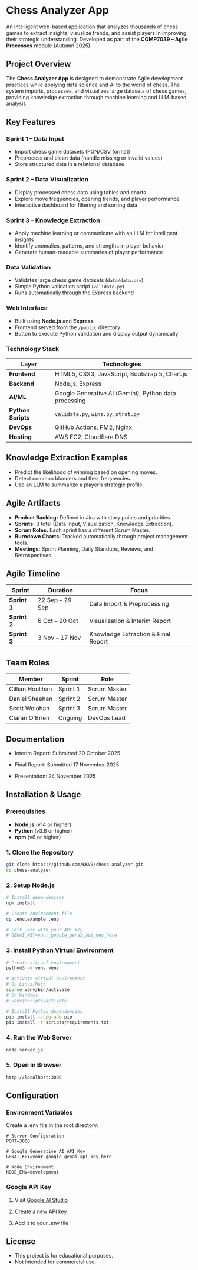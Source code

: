 #  Chess Analyzer App

An intelligent web-based application that analyzes thousands of chess games to extract insights, visualize trends, and assist players in improving their strategic understanding.
Developed as part of the **COMP7039 – Agile Processes** module (Autumn 2025).

##  Project Overview

The **Chess Analyzer App** is designed to demonstrate Agile development practices while applying data science and AI to the world of chess.
The system imports, processes, and visualizes large datasets of chess games, providing knowledge extraction through machine learning and LLM-based analysis.

##  Key Features

### **Sprint 1 – Data Input**
- Import chess game datasets (PGN/CSV format)
- Preprocess and clean data (handle missing or invalid values)
- Store structured data in a relational database

### **Sprint 2 – Data Visualization**
- Display processed chess data using tables and charts
- Explore move frequencies, opening trends, and player performance
- Interactive dashboard for filtering and sorting data

### **Sprint 3 – Knowledge Extraction**
- Apply machine learning or communicate with an LLM for intelligent insights
- Identify anomalies, patterns, and strengths in player behavior
- Generate human-readable summaries of player performance

### **Data Validation**
- Validates large chess game datasets (`data/data.csv`)
- Simple Python validation script (`validate.py`)
- Runs automatically through the Express backend

### **Web Interface**
- Built using **Node.js** and **Express**
- Frontend served from the `/public` directory
- Button to execute Python validation and display output dynamically

### **Technology Stack**
| Layer | Technologies |
|-------|---------------|
| **Frontend** | HTML5, CSS3, JavaScript, Bootstrap 5, Chart.js |
| **Backend** | Node.js, Express |
| **AI/ML** | Google Generative AI (Gemini), Python data processing |
| **Python Scripts** | `validate.py`, `wins.py`, `strat.py` |
| **DevOps** | GitHub Actions, PM2, Nginx |
| **Hosting** | AWS EC2, Cloudflare DNS |

##  Knowledge Extraction Examples

- Predict the likelihood of winning based on opening moves.
- Detect common blunders and their frequencies.
- Use an LLM to summarize a player’s strategic profile.

##  Agile Artifacts

- **Product Backlog:** Defined in Jira with story points and priorities.
- **Sprints:** 3 total (Data Input, Visualization, Knowledge Extraction).
- **Scrum Roles:** Each sprint has a different Scrum Master.
- **Burndown Charts:** Tracked automatically through project management tools.
- **Meetings:** Sprint Planning, Daily Standups, Reviews, and Retrospectives.

##  Agile Timeline

| Sprint | Duration | Focus |
|--------|-----------|--------|
| **Sprint 1** | 22 Sep – 29 Sep | Data Import & Preprocessing |
| **Sprint 2** | 6 Oct – 20 Oct | Visualization & Interim Report |
| **Sprint 3** | 3 Nov – 17 Nov | Knowledge Extraction & Final Report |

##  Team Roles

| Member | Sprint | Role |
|---------|--------|------|
| Cillian Houlihan | Sprint 1 | Scrum Master |
| Daniel Sheehan | Sprint 2 | Scrum Master |
| Scott Wolohan | Sprint 3 | Scrum Master |
| Ciarán O'Brien | Ongoing | DevOps Lead |

##  Documentation

- Interim Report: Submitted 20 October 2025

- Final Report: Submitted 17 November 2025

- Presentation: 24 November 2025

##  Installation & Usage

### Prerequisites
- **Node.js** (v14 or higher)
- **Python** (v3.8 or higher)
- **npm** (v6 or higher)

### 1. Clone the Repository
```bash
git clone https://github.com/KKV9/chess-analyzer.git
cd chess-analyzer
```

### 2. Setup Node.js
```bash
# Install dependencies
npm install

# Create environment file
cp .env.example .env

# Edit .env with your API key
# GENAI_KEY=your_google_genai_api_key_here
```

### 3. Install Python Virtual Environment
```bash
# Create virtual environment
python3 -m venv venv

# Activate virtual environment
# On Linux/Mac:
source venv/bin/activate
# On Windows:
# venv\Scripts\activate

# Install Python dependencies
pip install --upgrade pip
pip install -r scripts/requirements.txt
```

### 4. Run the Web Server
```bash
node server.js
```

### 5. Open in Browser
```bash
http://localhost:3000
```
## Configuration
### Environment Variables
Create a .env file in the root directory:
```env
# Server Configuration
PORT=3000

# Google Generative AI API Key
GENAI_KEY=your_google_genai_api_key_here

# Node Environment
NODE_ENV=development
```

### Google API Key
1. Visit [Google AI Studio](https://aistudio.google.com/) 

1. Create a new API key

1. Add it to your .env file

##  License

- This project is for educational purposes.
- Not intended for commercial use.

